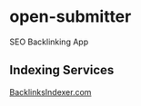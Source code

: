 # open-submitter
SEO Backlinking App

## Indexing Services
[BacklinksIndexer.com][00c3cdf7]

  [00c3cdf7]: http://backlinksindexer.com/ "Preferred"
